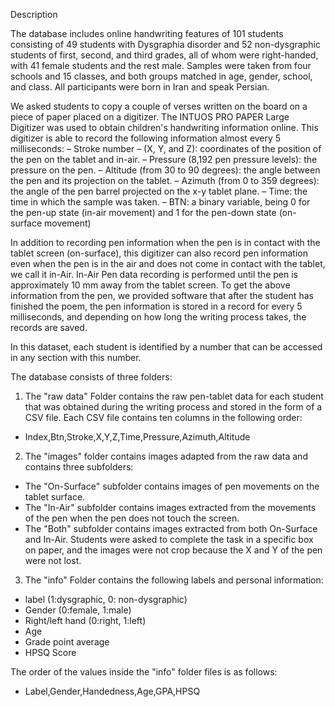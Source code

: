 ﻿Description

The database includes online handwriting features of 101 students consisting of 49 students with Dysgraphia disorder and
52 non-dysgraphic students of first, second, and third grades, all of whom were right-handed, with 41 female students and the rest male.
Samples were taken from four schools and 15 classes, and both groups matched in age, gender, school, and class.
All participants were born in Iran and speak Persian.

We asked students to copy a couple of verses written on the board on a piece of paper placed on a digitizer.
The INTUOS PRO PAPER Large Digitizer was used to obtain children's handwriting information online.
This digitizer is able to record the following information almost every 5 milliseconds:
– Stroke number
– (X, Y, and Z): coordinates of the position of the pen on the tablet and in-air. 
– Pressure (8,192 pen pressure levels): the pressure on the pen. 
– Altitude (from 30 to 90 degrees): the angle between the pen and its projection on the tablet. 
– Azimuth (from 0 to 359 degrees): the angle of the pen barrel projected on the x-y tablet plane. 
– Time: the time in which the sample was taken.
– BTN: a binary variable, being 0 for the pen-up state (in-air movement) and 1 for the pen-down state (on-surface movement)

In addition to recording pen information when the pen is in contact with the tablet screen (on-surface),
this digitizer can also record pen information even when the pen is in the air and does not come in contact with the tablet, we call it in-Air.
In-Air Pen data recording is performed until the pen is approximately 10 mm away from the tablet screen.
To get the above information from the pen, we provided software that after the student has finished the poem,
the pen information is stored in a record for every 5 milliseconds, and depending on how long the writing process takes, the records are saved.

In this dataset, each student is identified by a number that can be accessed in any section with this number.

The database consists of three folders:
1. The "raw data" Folder contains the raw pen-tablet data for each student that was obtained during the writing process and stored in the form of a CSV file.
Each CSV file contains ten columns in the following order:
* Index,Btn,Stroke,X,Y,Z,Time,Pressure,Azimuth,Altitude

2. The "images" folder contains images adapted from the raw data and contains three subfolders:
* The "On-Surface" subfolder contains images of pen movements on the tablet surface.
* The "In-Air" subfolder contains images extracted from the movements of the pen when the pen does not touch the screen.
* The "Both" subfolder contains images extracted from both On-Surface and In-Air.
Students were asked to complete the task in a specific box on paper, and the images were not crop because the X and Y of the pen were not lost. 

3. The "info" Folder contains the following labels and personal information:
* label (1:dysgraphic, 0: non-dysgraphic)
* Gender (0:female, 1:male)
* Right/left hand (0:right, 1:left)
* Age
* Grade point average
* HPSQ Score

The order of the values inside the "info" folder files is as follows:
* Label,Gender,Handedness,Age,GPA,HPSQ

